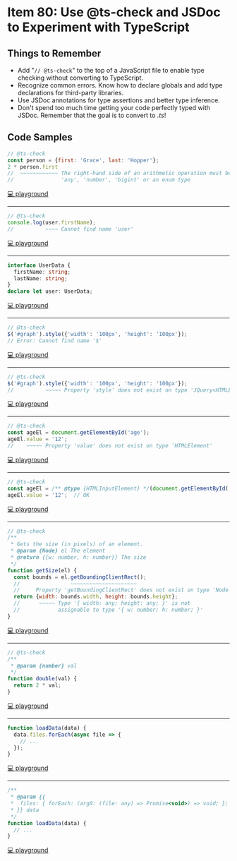 # Item 80: Use @ts-check and JSDoc to Experiment with TypeScript

## Things to Remember

- Add "`// @ts-check`" to the top of a JavaScript file to enable type checking without converting to TypeScript.
- Recognize common errors. Know how to declare globals and add type declarations for third-party libraries.
- Use JSDoc annotations for type assertions and better type inference.
- Don't spend too much time getting your code perfectly typed with JSDoc. Remember that the goal is to convert to _.ts_!

## Code Samples

```js
// @ts-check
const person = {first: 'Grace', last: 'Hopper'};
2 * person.first
//  ~~~~~~~~~~~~ The right-hand side of an arithmetic operation must be of type
//               'any', 'number', 'bigint' or an enum type
```

[💻 playground](https://www.typescriptlang.org/play/?ts=5.4.5&allowJs=true&noEmit=true#code/PTAEAEBcGcFoGMAWBTeBrAUPA9gO2pKAA7IBO0eoAvKAN4BmAluZAFygDkA4qQIbzIOAGlAAbXgXYcAEtiIlSHAL4BuDACZQAKmJkKuAHRMWGEKFAA-K9ZtXQAFRShSjAOaJIsRL1wATUNCMvsig2PSgPhEukIgAtsiQjPChCryJlLEArgSgAEYhYaCQAJ4kpmDmlVXVHD7Fwpy4mbH5iiIcuW6MuJAcoaQRuKDITbFFpcgYQA)

----

```js
// @ts-check
console.log(user.firstName);
//          ~~~~ Cannot find name 'user'
```

[💻 playground](https://www.typescriptlang.org/play/?ts=5.4.5&allowJs=true&noEmit=true#code/PTAEAEBcGcFoGMAWBTeBrAUPA9gO2tgDbIB0h2A5gBQCu0yATiQGYCWD0kAcgIYC2yAJQBuDCFATJUgH6zpoAMI9cubJFBtcAE1C5+yUAHI6jQxiA)

----

```ts
interface UserData {
  firstName: string;
  lastName: string;
}
declare let user: UserData;
```

[💻 playground](https://www.typescriptlang.org/play/?ts=5.4.5&allowJs=true&noEmit=true#code/JYOwLgpgTgZghgYwgAgKoGdoBE5jsgbwChlkZgp0wA5OAWwgC5kqpQBzAbhOQBs4qtBs1YduAXyIATCAn5QUvCGGQBXTFGYZsuONyA)

----

```js
// @ts-check
$('#graph').style({'width': '100px', 'height': '100px'});
// Error: Cannot find name '$'
```

[💻 playground](https://www.typescriptlang.org/play/?ts=5.4.5&allowJs=true&noEmit=true#code/PTAEAEBcGcFoGMAWBTeBrAUAEgBQHIBiAcwCcBDAB0TwEoA6aSATwBtkcBvPAdwEsATSNQBcoPAEYADJIoAPPABoxKXkUSQ8oidLl4AvjQDcGEKACiJEgHsSogMJkAdo6uRQAM16P+oR2QC2yGJYeBhAA)

----

```js
// @ts-check
$('#graph').style({'width': '100px', 'height': '100px'});
//          ~~~~~ Property 'style' does not exist on type 'JQuery<HTMLElement>'
```

[💻 playground](https://www.typescriptlang.org/play/?ts=5.4.5&allowJs=true&noEmit=true#code/PTAEAEBcGcFoGMAWBTeBrAUAEgBQHIBiAcwCcBDAB0TwEoA6aSATwBtkcBvPAdwEsATSNQBcoPAEYADJIoAPPABoxKXkUSQ8oidLl4AvjQDcGEKDPmLAP2vXQABRIB7CshLMxjVsjyh+j5NCgAHaOkKDIsryMoI5BoMwuYgBSAIoArq5MADwAEgAqALIAMgCibAC2yEGQAHx4GEA)

----

```js
// @ts-check
const ageEl = document.getElementById('age');
ageEl.value = '12';
//    ~~~~~ Property 'value' does not exist on type 'HTMLElement'
```

[💻 playground](https://www.typescriptlang.org/play/?ts=5.4.5&strictNullChecks=false&allowJs=true&noEmit=true#code/PTAEAEBcGcFoGMAWBTeBrAUPA9gO2pKAIYDmyAogDagC8oAJtvAK4C2yukAdGZFcu04AhAJ4BJegAoA5KWTSAlAG4McqlwBuRSs2S1Q0gIwAmaSpChLoAH63boAAoAnbAAdkTyCINad8htjI0KC42ITIAB4AlgSgeKBe7gYAEgAqALIAMvyCkNIYQA)

----

```js
// @ts-check
const ageEl = /** @type {HTMLInputElement} */(document.getElementById('age'));
ageEl.value = '12';  // OK
```

[💻 playground](https://www.typescriptlang.org/play/?ts=5.4.5&strictNullChecks=false&allowJs=true&noEmit=true#code/PTAEAEBcGcFoGMAWBTeBrAUPA9gO2pKAIYDmyAogDagC8owAVAxJAJ4AOyoA3gBIAqAWQAyASVzsArpCrIAtslyQAvqAbAAFABNs8SQqUA6MjMrzFkAEKtRWjQHJSyewEoXAbgxOqhgG5FKSS46ewBGACZ7d1B6MAB5AGkMIA)

----

```js
// @ts-check
/**
 * Gets the size (in pixels) of an element.
 * @param {Node} el The element
 * @return {{w: number, h: number}} The size
 */
function getSize(el) {
  const bounds = el.getBoundingClientRect();
  //                ~~~~~~~~~~~~~~~~~~~~~
  //     Property 'getBoundingClientRect' does not exist on type 'Node'
  return {width: bounds.width, height: bounds.height};
  //      ~~~~~ Type '{ width: any; height: any; }' is not
  //            assignable to type '{ w: number; h: number; }'
}
```

[💻 playground](https://www.typescriptlang.org/play/?ts=5.4.5&strictNullChecks=false&allowJs=true&noEmit=true#code/PTAEAEBcGcFoGMAWBTeBrAUMAVNjptQBxZGUSFUaASwC9lQAKagO1AAdqAPZAG2gCUoAPYAzUAEM2fZAFtkLSADp8hcOwkAnCbNABvAHLCAJsgC+oPqAAqlGfMWqIm0gFdNbPXoDuALlAsrrIARsiaADSgiP6BIWFmFrYMNPSqwBiirizwkNTCbADmpADKdMiMfEJ6+KDw+dCQoMHCWcbQoAC8lrxKRZAAQi0sxqwFAMK81AqQAEqokIwCANw1IKDrG5tboAB+e-sHh0erYJsACprC7GGQAJ6gAOR9g62jE1OKczkPoMbCyO0WMJGsguNQGiI2Hdro8jKYHjUXJB3J5vNRjBR-M1WtAlGiMYhIihqAVEJAsUM2kpiaTIGYVus1ltDjZbjCHnpQPjMZIWLcllFkCSyf4pPzQGYfuCAsCTttthJoDQCiwJMFeAxIMJyGyGByuTEgqFNALogEjWEBZKMGYMEA)

----

```js
// @ts-check
/**
 * @param {number} val
 */
function double(val) {
  return 2 * val;
}
```

[💻 playground](https://www.typescriptlang.org/play/?ts=5.4.5&strictNullChecks=false&allowJs=true&noEmit=true#code/PTAEAEBcGcFoGMAWBTeBrAUMAVNjpsIAHAQwCcSBbUAbwDsBXSgI2TIF9QA3EgG32zAMAMwZ14kAJYB7OqAAm0hs17IAFD14BKWvlBlkkBmTkAmAtz4BuDOwxA)

----

```ts
function loadData(data) {
  data.files.forEach(async file => {
    // ...
  });
}
```

[💻 playground](https://www.typescriptlang.org/play/?ts=5.4.5&strictNullChecks=false&allowJs=true&noEmit=true&noImplicitAny=false#code/GYVwdgxgLglg9mABAGzgQwCYBE1TQCg1zQEpEBvAKEUSLwDpgZkBTAZ0bgCcBRNCABb40bAJ6RETVogC8APgrUaiAPQrE9TUoC+JANyVtlIA)

----

```ts
/**
 * @param {{
 *  files: { forEach: (arg0: (file: any) => Promise<void>) => void; };
 * }} data
 */
function loadData(data) {
  // ...
}
```

[💻 playground](https://www.typescriptlang.org/play/?ts=5.4.5&strictNullChecks=false&allowJs=true&noEmit=true&noImplicitAny=false#code/PQKhCgAIUgBAHAhgJ0QW0gb01GkBmAlgDYCmAzgFxYED2yAoogMYAW1AFCgOYAMnRMtUQA7AJ4BKSAF4AfJAAKyWmkLlSAHgButQgBNZUuZB36A3JAC+Z3FcuQ9iAC6JcwcPgCuI5k8K0RSGJaRD0AEWdEDkcXKRxISGBgSAA6NPBLcCA)
